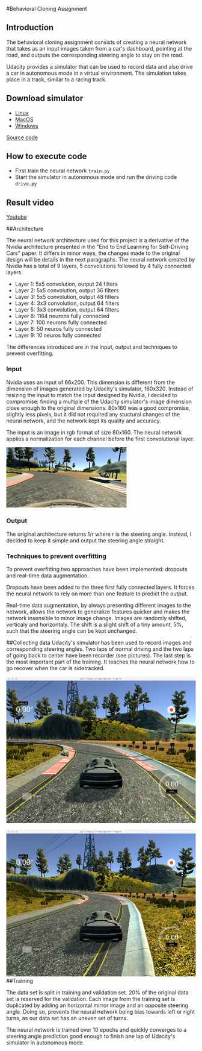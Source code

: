 #Behavioral Cloning Assignment

## Introduction

The behavioral cloning assignment consists of creating a neural network that takes as an input images taken from a car's dashboard, pointing at the road, and outputs the corresponding steering angle to stay on the road.

Udacity provides a simulator that can be used to record data and also drive a car in autonomous mode in a virtual environment. The simulation takes place in a track, similar to a racing track.

## Download simulator

* [Linux](https://d17h27t6h515a5.cloudfront.net/topher/2017/February/58ae46bb_linux-sim/linux-sim.zip)
* [MacOS](https://d17h27t6h515a5.cloudfront.net/topher/2017/February/58ae4594_mac-sim.app/mac-sim.app.zip)
* [Windows](https://d17h27t6h515a5.cloudfront.net/topher/2017/February/58ae4419_windows-sim/windows-sim.zip)

[Source code](https://github.com/udacity/self-driving-car-sim)

## How to execute code

* First train the neural network `train.py`
* Start the simulator in autonomous mode and run the driving code `drive.py`

## Result video
[Youtube](https://www.youtube.com/watch?v=So5oz6gRuYQ)

##Architecture

The neural network architecture used for this project is a derivative of the Nvidia architecture presented in the "End to End Learning for Self-Driving Cars" paper. It differs in minor ways, the changes made to the original design will be details in the next paragraphs. The neural network created by Nvidia has a total of 9 layers, 5 convolutions followed by 4 fully connected layers.

* Layer 1: 5x5 convolution, output 24 filters
* Layer 2: 5x5 convolution, output 36 filters
* Layer 3: 5x5 convolution, output 48 filters
* Layer 4: 3x3 convolution, output 64 filters
* Layer 5: 3x3 convolution, output 64 filters
* Layer 6: 1164 neurons fully connected
* Layer 7: 100 neurons fully connected
* Layer 8: 50 neuros fully connected
* Layer 9: 10 neuros fully connected

The differences introduced are in the input, output and techniques to prevent overfitting. 

### Input
Nvidia uses an input of 66x200. This dimension is different from the dimension of images generated by Udacity's simulator, 160x320. Instead of resizing the input to match the input designed by Nvidia, I decided to compromise: finding a multiple of the Udacity simulator's image dimension close enough to the original dimensions. 80x160 was a good compromise, slightly less pixels, but it did not required any stuctural changes of the neural network, and the network kept its quality and accuracy.

The input is an image in rgb format of size 80x160. The neural network applies a normalization for each channel before the first convolutional layer.

![Dashboard image](images/dashboard.jpg)

### Output
The original architecture returns 1/r where r is the steering angle. Instead, I decided to keep it simple and output the steering angle straight.


### Techniques to prevent overfitting
To prevent overfitting two approaches have been implemented: dropouts and real-time data augmentation. 

Dropouts have been added to the three first fully connected layers. It forces the neural network to rely on more than one feature to predict the output.

Real-time data augmentation, by always presenting different images to the network, allows the network to generalize features quicker and makes the network insensible to minor image change. Images are randomly shifted, verticaly and horizontaly. The shift is a slight shift of a tiny amount, 5%, such that the steering angle can be kept unchanged.

##Collecting data
Udacity's simulator has been used to record images and corresponding steering angles. Two laps of normal driving and the two laps of going back to center have been recorder (see pictures). The last step is the most important part of the training. It teaches the neural network how to go recover when the car is sidetracked.

![Dashboard image](images/training.png)

![Dashboard image](images/training-recover.png)
##Training

The data set is split in training and validation set. 20% of the original data set is reserved for the validation. Each image from the training set is duplicated by adding an horizontal mirror image and an opposite steering angle. Doing so, prevents the neural network being bias towards left or right turns, as our data set has an uneven set of turns.

The neural network is trained over 10 epochs and quickly converges to a steering angle prediction good enough to finish one lap of Udacity's simulator in autonomous mode.
